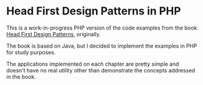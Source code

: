 # Head First Design Patterns in PHP

This is a work-in-progress PHP version of the code examples from the book [Head First Design Patterns](http://www.headfirstlabs.com/books/hfdp/), originally.

The book is based on Java, but I decided to implement the examples in PHP for study purposes.

The applications implemented on each chapter are pretty simple and doesn't have no real utility other than demonstrate the concepts addressed in the book.
